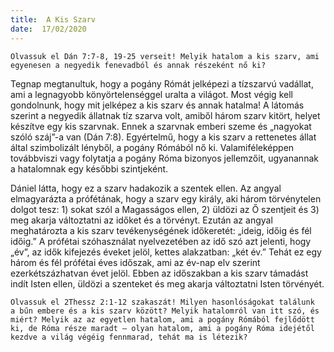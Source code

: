 ```yaml
---
title:  A Kis Szarv
date:  17/02/2020
---
```


`Olvassuk el Dán 7:7-8, 19-25 verseit! Melyik hatalom a kis szarv, ami egyenesen a negyedik fenevadból és annak részeként nő ki?`

Tegnap megtanultuk, hogy a pogány Rómát jelképezi a tízszarvú vadállat, ami a legnagyobb könyörtelenséggel uralta a világot. Most végig kell gondolnunk, hogy mit jelképez a kis szarv és annak hatalma! A látomás szerint a negyedik állatnak tíz szarva volt, amiből három szarv kitört, helyet készítve egy kis szarvnak. Ennek a szarvnak emberi szeme és „nagyokat szóló száj”-a van (Dán 7:8). Egyértelmű, hogy a kis szarv a rettenetes állat által szimbolizált lényből, a pogány Rómából nő ki. Valamiféleképpen továbbviszi vagy folytatja a pogány Róma bizonyos jellemzőit, ugyanannak a hatalomnak egy későbbi szintjeként.

Dániel látta, hogy ez a szarv hadakozik a szentek ellen. Az angyal elmagyarázta a prófétának, hogy a szarv egy király, aki három törvénytelen dolgot tesz: 1) sokat szól a Magasságos ellen, 2) üldözi az Ő szentjeit és 3) meg akarja változtatni az időket és a törvényt. Ezután az angyal meghatározta a kis szarv tevékenységének időkeretét: „ideig, időig és fél időig.” A prófétai szóhasználat nyelvezetében az idő szó azt jelenti, hogy „év”, az idők kifejezés éveket jelöl, kettes alakzatban: „két év.” Tehát ez egy három és fél prófétai éves időszak, ami az év-nap elv szerint ezerkétszázhatvan évet jelöl. Ebben az időszakban a kis szarv támadást indít Isten ellen, üldözi a szenteket és meg akarja változtatni Isten törvényét.

`Olvassuk el 2Thessz 2:1-12 szakaszát! Milyen hasonlóságokat találunk a bűn embere és a kis szarv között? Melyik hatalomról van itt szó, és miért? Melyik az az egyetlen hatalom, ami a pogány Rómából fejlődött ki, de Róma része maradt – olyan hatalom, ami a pogány Róma idejétől kezdve a világ végéig fennmarad, tehát ma is létezik?`